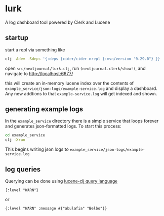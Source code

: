 # lurk

A log dashboard tool powered by Clerk and Lucene

## startup

start a repl via something like
```bash
clj -Adev -Sdeps '{:deps {cider/cider-nrepl {:mvn/version "0.29.0"} }}' -m nrepl.cmdline --middleware "[cider.nrepl/cider-middleware]"
```

open `src/nextjournal/lurk.clj`, run `(nextjournal.clerk/show!)`, and navigate to [http://localhost:6677/](http://localhost:6677/)

this will create an in-memory lucene index over the contents of `example_service/json-logs/example-service.log` and display a dashboard. Any new addtions to that `example-service.log` will get indexed and shown.

## generating example logs

In the `example_service` directory there is a simple service that loops forever and generates json-formatted logs. To start this process:

```bash
cd example_service
clj -Xrun
```

This begins writing json logs to `example_service/json-logs/example-service.log`


## log queries

Querying can be done using [lucene-clj query language](https://github.com/jaju/lucene-clj#search-variations)

```
{:level "WARN"}
```

or

```
{:level "WARN" :message #{"abulafia" "Belbo"}}
```
